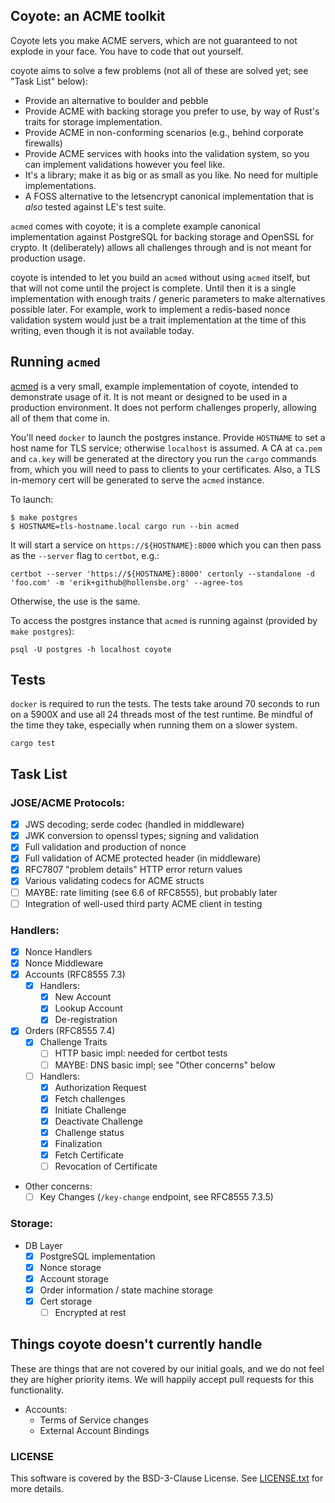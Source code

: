## Coyote: an ACME toolkit

Coyote lets you make ACME servers, which are not guaranteed to not explode in
your face. You have to code that out yourself.

coyote aims to solve a few problems (not all of these are solved yet; see "Task List" below):

- Provide an alternative to boulder and pebble
- Provide ACME with backing storage you prefer to use, by way of Rust's traits for storage implementation.
- Provide ACME in non-conforming scenarios (e.g., behind corporate firewalls)
- Provide ACME services with hooks into the validation system, so you can implement validations however you feel like.
- It's a library; make it as big or as small as you like. No need for multiple implementations.
- A FOSS alternative to the letsencrypt canonical implementation that is _also_ tested against LE's test suite.

`acmed` comes with coyote; it is a complete example canonical implementation against PostgreSQL for backing storage and OpenSSL for crypto. It (deliberately) allows all challenges through and is not meant for production usage.

coyote is intended to let you build an `acmed` without using `acmed` itself, but that will not come until the project is complete. Until then it is a single implementation with enough traits / generic parameters to make alternatives possible later. For example, work to implement a redis-based nonce validation system would just be a trait implementation at the time of this writing, even though it is not available today.

## Running `acmed`

[acmed](src/acmed.rs) is a very small, example implementation of coyote, intended to demonstrate usage of it. It is not meant or designed to be used in a production environment. It does not perform challenges properly, allowing all of them that come in.

You'll need `docker` to launch the postgres instance. Provide `HOSTNAME` to set a host name for TLS service; otherwise `localhost` is assumed. A CA at `ca.pem` and `ca.key` will be generated at the directory you run the `cargo` commands from, which you will need to pass to clients to your certificates. Also, a TLS in-memory cert will be generated to serve the `acmed` instance.

To launch:

```
$ make postgres
$ HOSTNAME=tls-hostname.local cargo run --bin acmed
```

It will start a service on `https://${HOSTNAME}:8000` which you can then pass as
the `--server` flag to `certbot`, e.g.:

```
certbot --server 'https://${HOSTNAME}:8000' certonly --standalone -d 'foo.com' -m 'erik+github@hollensbe.org' --agree-tos
```

Otherwise, the use is the same.

To access the postgres instance that `acmed` is running against (provided by `make postgres`):

```
psql -U postgres -h localhost coyote
```

## Tests

`docker` is required to run the tests. The tests take around 70 seconds to run on a 5900X and use all 24 threads most of the test runtime. Be mindful of the time they take, especially when running them on a slower system.

```
cargo test
```

## Task List

### JOSE/ACME Protocols:

- [x] JWS decoding; serde codec (handled in middleware)
- [x] JWK conversion to openssl types; signing and validation
- [x] Full validation and production of nonce
- [x] Full validation of ACME protected header (in middleware)
- [x] RFC7807 "problem details" HTTP error return values
- [x] Various validating codecs for ACME structs
- [ ] MAYBE: rate limiting (see 6.6 of RFC8555), but probably later
- [ ] Integration of well-used third party ACME client in testing

### Handlers:

- [x] Nonce Handlers
- [x] Nonce Middleware
- [x] Accounts (RFC8555 7.3)
  - [x] Handlers:
    - [x] New Account
    - [x] Lookup Account
    - [x] De-registration
- [x] Orders (RFC8555 7.4)
  - [x] Challenge Traits
    - [ ] HTTP basic impl: needed for certbot tests
    - [ ] MAYBE: DNS basic impl; see "Other concerns" below
  - [ ] Handlers:
    - [x] Authorization Request
    - [x] Fetch challenges
    - [x] Initiate Challenge
    - [x] Deactivate Challenge
    - [x] Challenge status
    - [x] Finalization
    - [x] Fetch Certificate
    - [ ] Revocation of Certificate
- Other concerns:
  - [ ] Key Changes (`/key-change` endpoint, see RFC8555 7.3.5)

### Storage:

- DB Layer
  - [x] PostgreSQL implementation
  - [x] Nonce storage
  - [x] Account storage
  - [x] Order information / state machine storage
  - [x] Cert storage
    - [ ] Encrypted at rest

## Things coyote doesn't currently handle

These are things that are not covered by our initial goals, and we do not feel they are higher priority items. We will happily accept pull requests for this functionality.

- Accounts:
  - Terms of Service changes
  - External Account Bindings

### LICENSE

This software is covered by the BSD-3-Clause License. See [LICENSE.txt](LICENSE.txt) for more details.
